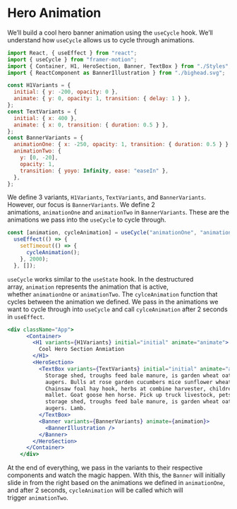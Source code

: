 # Hero Animation

We’ll build a cool hero banner animation using the `useCycle` hook. We’ll understand how `useCycle` allows us to cycle through animations.

```jsx
import React, { useEffect } from "react";
import { useCycle } from "framer-motion";
import { Container, H1, HeroSection, Banner, TextBox } from "./Styles";
import { ReactComponent as BannerIllustration } from "./bighead.svg";

const H1Variants = {
  initial: { y: -200, opacity: 0 },
  animate: { y: 0, opacity: 1, transition: { delay: 1 } },
};
const TextVariants = {
  initial: { x: 400 },
  animate: { x: 0, transition: { duration: 0.5 } },
};
const BannerVariants = {
  animationOne: { x: -250, opacity: 1, transition: { duration: 0.5 } },
  animationTwo: {
    y: [0, -20],
    opacity: 1,
    transition: { yoyo: Infinity, ease: "easeIn" },
  },
};
```

We define 3 variants, `H1Variants`, `TextVariants`, and `BannerVariants`. However, our focus is `BannerVariants`. We define 2 animations, `animationOne` and `animationTwo` in `BannerVariants`. These are the animations we pass into the `useCycle` to cycle through.

```jsx
const [animation, cycleAnimation] = useCycle("animationOne", "animationTwo");
  useEffect(() => {
    setTimeout(() => {
      cycleAnimation();
    }, 2000);
  }, []);
```

`useCycle` works similar to the `useState` hook. In the destructured array, `animation` represents the animation that is active, whether `animationOne` or `animationTwo`. The `cylceAnimation` function that cycles between the animation we defined. We pass in the animations we want to cycle through into `useCycle` and call `cylceAnimation` after 2 seconds in `useEffect`.

```jsx
<div className="App">
      <Container>
        <H1 variants={H1Variants} initial="initial" animate="animate">
          Cool Hero Section Anmiation
        </H1>
        <HeroSection>
          <TextBox variants={TextVariants} initial="initial" animate="animate">
            Storage shed, troughs feed bale manure, is garden wheat oats at
            augers. Bulls at rose garden cucumbers mice sunflower wheat in pig.
            Chainsaw foal hay hook, herbs at combine harvester, children is
            mallet. Goat goose hen horse. Pick up truck livestock, pets and
            storage shed, troughs feed bale manure, is garden wheat oats at
            augers. Lamb.
          </TextBox>
          <Banner variants={BannerVariants} animate={animation}>
            <BannerIllustration />
          </Banner>
        </HeroSection>
      </Container>
    </div>
```

At the end of everything, we pass in the variants to their respective components and watch the magic happen. With this, the `Banner` will initially slide in from the right based on the animations we defined in `animationOne`, and after 2 seconds, `cycleAnimation` will be called which will trigger `animationTwo`.